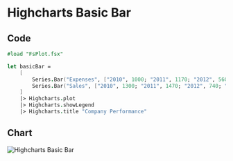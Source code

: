 Highcharts Basic Bar
====================

Code
----

```fsharp
#load "FsPlot.fsx"

let basicBar =
    [
        Series.Bar("Expenses", ["2010", 1000; "2011", 1170; "2012", 560; "2013", 1030])
        Series.Bar("Sales", ["2010", 1300; "2011", 1470; "2012", 740; "2013", 1330])
    ]
    |> Highcharts.plot
    |> Highcharts.showLegend
    |> Highcharts.title "Company Performance"
```
Chart
-----

![Highcharts Basic Bar](https://raw.github.com/TahaHachana/FsPlot/master/screenshots/HighchartsBasicBar.PNG)